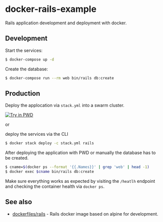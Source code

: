 # docker-rails-example
Rails application development and deployment with docker.

## Development
Start the services:
```sh
$ docker-compose up -d
```

Create the database:
```sh
$ docker-compose run --rm web bin/rails db:create
```

## Production
Deploy the applocation via `stack.yml` into a swarm cluster.

[![Try in PWD](https://cdn.rawgit.com/play-with-docker/stacks/cff22438/assets/images/button.png)](http://play-with-docker.com?stack=https://raw.githubusercontent.com/f-mer/docker-rails-example/master/stack.yml)

or

deploy the services via the CLI
```sh
$ docker stack deploy -c stack.yml rails
```

After deploying the application with PWD or manually the database has to be created.
```sh
$ cname=$(docker ps --format '{{.Names}}' | grep 'web' | head -1)
$ docker exec $cname bin/rails db:create
```

Make sure everything works as expected by visiting the `/heatlh` endpoint and checking the container health via `docker ps`.

## See also
- [dockerfiles/rails](https://github.com/f-mer/dockerfiles/tree/master/rails) - Rails docker image based on alpine for development.
